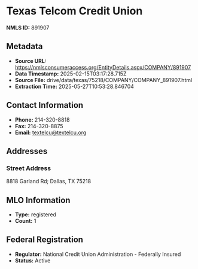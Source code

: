 # Texas Telcom Credit Union

**NMLS ID:** 891907

## Metadata
- **Source URL:** https://nmlsconsumeraccess.org/EntityDetails.aspx/COMPANY/891907
- **Data Timestamp:** 2025-02-15T03:17:28.715Z
- **Source File:** drive/data/texas/75218/COMPANY/COMPANY_891907.html
- **Extraction Time:** 2025-05-27T10:53:28.846704

## Contact Information
- **Phone:** 214-320-8818
- **Fax:** 214-320-8875
- **Email:** textelcu@textelcu.org

## Addresses
### Street Address
8818 Garland Rd; Dallas, TX 75218

## MLO Information
- **Type:** registered
- **Count:** 1

## Federal Registration
- **Regulator:** National Credit Union Administration - Federally Insured
- **Status:** Active

